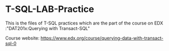# T-SQL-LAB-Practice

This is the files of T-SQL practices which are the part of the course on EDX :"DAT201x:Querying with Transact-SQL"

Course website: https://www.edx.org/course/querying-data-with-transact-sql-0
